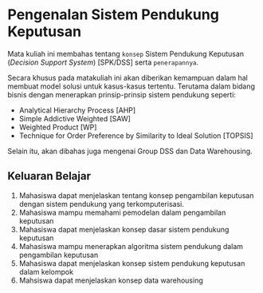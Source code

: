 # Pengenalan Sistem Pendukung Keputusan

Mata kuliah ini membahas tentang `konsep` Sistem Pendukung Keputusan (_Decision Support System_) [SPK/DSS] serta `penerapannya`.

Secara khusus pada matakuliah ini akan diberikan kemampuan dalam hal membuat model solusi untuk kasus-kasus tertentu. Terutama dalam bidang bisnis dengan menerapkan prinsip-prinsip sistem pendukung seperti:

- Analytical Hierarchy Process [AHP]
- Simple Addictive Weighted [SAW]
- Weighted Product [WP]
- Technique for Order Preference by Similarity to Ideal Solution [TOPSIS]

Selain itu, akan dibahas juga mengenai Group DSS dan Data Warehousing.

## Keluaran Belajar

1. Mahasiswa dapat menjelaskan tentang konsep pengambilan keputusan dengan sistem pendukung yang terkomputerisasi.
2. Mahasiswa mampu memahami pemodelan dalam pengambilan keputusan
3. Mahasiswa dapat menjelaskan konsep dasar sistem pendukung keputusan
4. Mahasiswa mampu menerapkan algoritma sistem pendukung dalam pengambilan keputusan
5. Mahasiswa dapat menjelaskan konsep sistem pendukung keputusan dalam kelompok
6. Mahsiswa dapat menjelaskan konsep data warehousing
